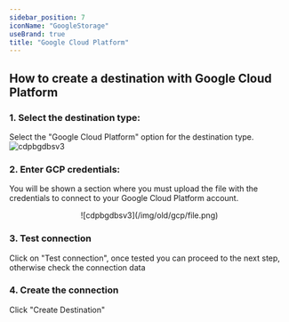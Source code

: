 ```yaml
---
sidebar_position: 7
iconName: "GoogleStorage"
useBrand: true
title: "Google Cloud Platform"
---
```


## How to create a destination with Google Cloud Platform
### 1. Select the destination type:
Select the "Google Cloud Platform" option for the destination type.
![cdpbgdbsv3](/img/old/gcp/cdpbgdbsv3.png)


### 2. Enter GCP credentials:
You will be shown a section where you must upload the file with the credentials to connect to your Google Cloud Platform account.
<p align="center">
![cdpbgdbsv3](/img/old/gcp/file.png)
</p>


### 3. Test connection
Click on "Test connection", once tested you can proceed to the next step, otherwise check the connection data

### 4. Create the connection
Click "Create Destination"
